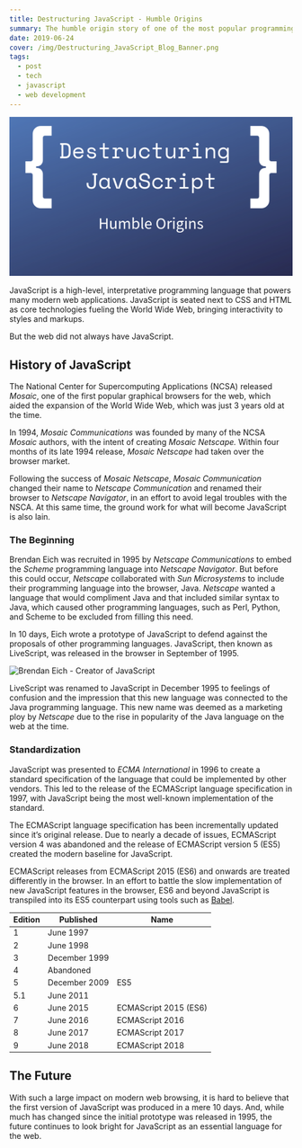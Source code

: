 ```yaml
---
title: Destructuring JavaScript - Humble Origins
summary: The humble origin story of one of the most popular programming languages for the web.
date: 2019-06-24
cover: /img/Destructuring_JavaScript_Blog_Banner.png
tags:
  - post
  - tech
  - javascript
  - web development
---
```


![Destructuring JavaScript - Humble Origins](/static/img/Destructuring_JavaScript_Blog_Banner.png)

JavaScript is a high-level, interpretative programming language that powers many modern web applications. JavaScript is seated next to CSS and HTML as core technologies fueling the World Wide Web, bringing interactivity to styles and markups.

But the web did not always have JavaScript.

## History of JavaScript

The National Center for Supercomputing Applications (NCSA) released _Mosaic_, one of the first popular graphical browsers for the web, which aided the expansion of the World Wide Web, which was just 3 years old at the time.

In 1994, _Mosaic Communications_ was founded by many of the NCSA _Mosaic_ authors, with the intent of creating _Mosaic Netscape._ Within four months of its late 1994 release, _Mosaic Netscape_ had taken over the browser market.

Following the success of _Mosaic Netscape_, _Mosaic Communication_ changed their name to _Netscape Communication_ and renamed their browser to _Netscape Navigator_, in an effort to avoid legal troubles with the NSCA. At this same time, the ground work for what will become JavaScript is also lain.

### The Beginning

Brendan Eich was recruited in 1995 by _Netscape Communications_ to embed the _Scheme_ programming language into _Netscape Navigator_. But before this could occur, _Netscape_ collaborated with _Sun Microsystems_ to include their programming language into the browser, Java. _Netscape_ wanted a language that would compliment Java and that included similar syntax to Java, which caused other programming languages, such as Perl, Python, and Scheme to be excluded from filling this need.

In 10 days, Eich wrote a prototype of JavaScript to defend against the proposals of other programming languages. JavaScript, then known as LiveScript, was released in the browser in September of 1995.

![Brendan Eich - Creator of JavaScript](https://paper-attachments.dropbox.com/s_D15B2778F970E61DB6A4DD4F104380FD6AD15899C3B7B06D742D69F325C62523_1560957245415_file.jpeg)

LiveScript was renamed to JavaScript in December 1995 to feelings of confusion and the impression that this new language was connected to the Java programming language. This new name was deemed as a marketing ploy by _Netscape_ due to the rise in popularity of the Java language on the web at the time.

### Standardization

JavaScript was presented to _ECMA International_ in 1996 to create a standard specification of the language that could be implemented by other vendors. This led to the release of the ECMAScript language specification in 1997, with JavaScript being the most well-known implementation of the standard.

The ECMAScript language specification has been incrementally updated since it’s original release. Due to nearly a decade of issues, ECMAScript version 4 was abandoned and the release of ECMAScript version 5 (ES5) created the modern baseline for JavaScript.

ECMAScript releases from ECMAScript 2015 (ES6) and onwards are treated differently in the browser. In an effort to battle the slow implementation of new JavaScript features in the browser, ES6 and beyond JavaScript is transpiled into its ES5 counterpart using tools such as [Babel](https://babeljs.io/).

| Edition | Published     | Name                  |
| ------- | ------------- | --------------------- |
| 1       | June 1997     |                       |
| 2       | June 1998     |                       |
| 3       | December 1999 |                       |
| 4       | Abandoned     |                       |
| 5       | December 2009 | ES5                   |
| 5.1     | June 2011     |                       |
| 6       | June 2015     | ECMAScript 2015 (ES6) |
| 7       | June 2016     | ECMAScript 2016       |
| 8       | June 2017     | ECMAScript 2017       |
| 9       | June 2018     | ECMAScript 2018       |

## The Future

With such a large impact on modern web browsing, it is hard to believe that the first version of JavaScript was produced in a mere 10 days. And, while much has changed since the initial prototype was released in 1995, the future continues to look bright for JavaScript as an essential language for the web.
